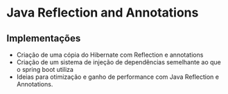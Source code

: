 # Java Reflection and Annotations

## Implementações
* Criação de uma cópia do Hibernate com Reflection e annotations
* Criação de um sistema de injeção de dependências semelhante ao que o spring boot utiliza
* Ideias para otimização e ganho de performance com Java Reflection e Annotations.